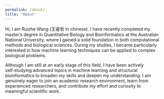 ```yaml
---
permalink: /about/
title: "About"
---
```


Hi, I am Ruizhe Wang (王睿哲 in chinese). I have recently completed my master’s degree in Quantitative Biology and Bioinformatics at the Australian National University, where I gained a solid foundation in both computational methods and biological sciences. During my studies, I became particularly interested in how machine learning techniques can be applied to complex biological problems. 

Although I am still at an early stage of this field, I have been actively self‑studying advanced topics in machine learning and structural bioinformatics to broaden my skills and deepen my understanding. I am genuinely eager to join an academic research environment, learn from experienced researchers, and contribute my effort and curiosity to meaningful scientific work.
